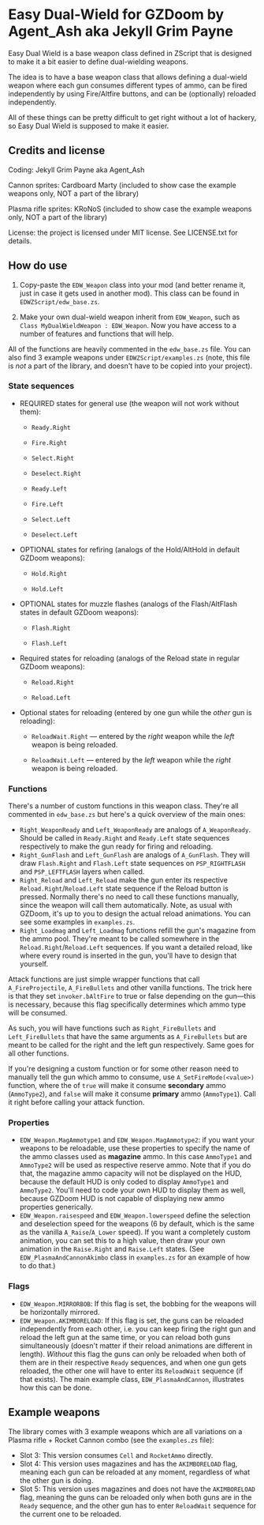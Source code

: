 # Easy Dual-Wield for GZDoom by Agent_Ash aka Jekyll Grim Payne

Easy Dual Wield is a base weapon class defined in ZScript that is designed to make it a bit easier to define dual-wielding weapons.

The idea is to have a base weapon class that allows defining a dual-wield weapon where each gun consumes different types of ammo, can be fired independently by using Fire/Altfire buttons, and can be (optionally) reloaded independently.

All of these things can be pretty difficult to get right without a lot of hackery, so Easy Dual Wield is supposed to make it easier.

## Credits and license

Coding: Jekyll Grim Payne aka Agent_Ash

Cannon sprites: Cardboard Marty (included to show case the example weapons only, NOT a part of the library)

Plasma rifle sprites: KRoNoS (included to show case the example weapons only, NOT a part of the library)

License: the project is licensed under MIT license. See LICENSE.txt for details.

## How do use

1. Copy-paste the `EDW_Weapon` class into your mod (and better rename it, just in case it gets used in another mod). This class can be found in `EDWZScript/edw_base.zs`.

2. Make your own dual-wield weapon inherit from `EDW_Weapon`, such as `Class MyDualWieldWeapon : EDW_Weapon`. Now you have access to a number of features and functions that will help.

All of the functions are heavily commented in the `edw_base.zs` file. You can also find 3 example weapons under `EDWZScript/examples.zs` (note, this file is *not* a part of the library, and doesn't have to be copied into your project).

### State sequences

* REQUIRED states for general use (the weapon will not work without them):
  
  * `Ready.Right`
  
  * `Fire.Right`
  
  * `Select.Right`
  
  * `Deselect.Right`
  
  * `Ready.Left`
  
  * `Fire.Left`
  
  * `Select.Left`
  
  * `Deselect.Left`

* OPTIONAL states for refiring (analogs of the Hold/AltHold in default GZDoom weapons):
  
  * `Hold.Right`
  
  * `Hold.Left`

* OPTIONAL states for muzzle flashes (analogs of the Flash/AltFlash states in default GZDoom weapons):

  * `Flash.Right`

  * `Flash.Left`

* Required states for reloading (analogs of the Reload state in regular GZDoom weapons):
  
  * `Reload.Right`
  
  * `Reload.Left`

* Optional states for reloading (entered by one gun while the *other* gun is reloading):
  
  * `ReloadWait.Right` — entered by the *right* weapon while the *left* weapon is being reloaded.
  
  * `ReloadWait.Left` — entered by the *left* weapon while the *right* weapon is being reloaded.

### Functions

There's a number of custom functions in this weapon class. They're all commented in `edw_base.zs` but here's a quick overview of the main ones:

* `Right_WeaponReady` and `Left_WeaponReady` are analogs of `A_WeaponReady`. Should be called in `Ready.Right` and `Ready.Left` state sequences respectively to make the gun ready for firing and reloading.
* `Right_GunFlash` and `Left_GunFlash` are analogs of `A_GunFlash`. They will draw `Flash.Right` and `Flash.Left` state sequences on `PSP_RIGHTFLASH` and `PSP_LEFTFLASH` layers when called.
* `Right_Reload` and `Left_Reload` make the gun enter its respective `Reload.Right`/`Reload.Left` state sequence if the Reload button is pressed. Normally there's no need to call these functions manually, since the weapon will call them automatically. Note, as usual with GZDoom, it's up to you to design the actual reload animations. You can see some examples in `examples.zs`.
* `Right_Loadmag` and `Left_Loadmag` functions refill the gun's magazine from the ammo pool. They're meant to be called somewhere in the `Reload.Right`/`Reload.Left` sequences. If you want a detailed reload, like where every round is inserted in the gun, you'll have to design that yourself.

Attack functions are just simple wrapper functions that call `A_FireProjectile`, `A_FireBullets` and other vanilla functions. The trick here is that they set `invoker.bAltFire` to true or false depending on the gun—this is necessary, because this flag specifically determines which ammo type will be consumed.

As such, you will have functions such as `Right_FireBullets` and `Left_FireBullets` that have the same arguments as `A_FireBullets` but are meant to be called for the right and the left gun respectively. Same goes for all other functions.

If you're designing a custom function or for some other reason need to manually tell the gun which ammo to consume, use `A_SetFireMode(<value>)` function, where the <value> of `true` will make it consume **secondary** ammo (`AmmoType2`), and `false` will make it consume **primary** ammo (`AmmoType1`). Call it right before calling your attack function.

### Properties

* `EDW_Weapon.MagAmmotype1` and `EDW_Weapon.MagAmmotype2`: if you want your weapons to be reloadable, use these properties to specify the name of the ammo classes used as **magazine** ammo. In this case `AmmoType1` and `AmmoType2` will be used as respective reserve ammo. Note that if you do that, the magazine ammo capacity will not be displayed on the HUD, because the default HUD is only coded to display `AmmoType1` and `AmmoType2`. You'll need to code your own HUD to display them as well, because GZDoom HUD is not capable of displaying new ammo properties generically.
* `EDW_Weapon.raisespeed` and `EDW_Weapon.lowerspeed` define the selection and deselection speed for the weapons (6 by default, which is the same as the vanilla `A_Raise`/`A_Lower` speed). If you want a completely custom animation, you can set this to a high value, then draw your own animation in the `Raise.Right` and `Raise.Left` states. (See `EDW_PlasmaAndCannonAkimbo` class in `examples.zs` for an example of how to do that.)

### Flags

* `EDW_Weapon.MIRRORBOB`: If this flag is set, the bobbing for the weapons will be horizontally mirrored.
* `EDW_Weapon.AKIMBORELOAD`: If this flag is set, the guns can be reloaded independently from each other, i.e. you can keep firing the right gun and reload the left gun at the same time, or you can reload both guns simultaneously (doesn't matter if their reload animations are different in length). *Without* this flag the guns can only be reloaded when both of them are in their respective `Ready` sequences, and when one gun gets reloaded, the other one will have to enter its `ReloadWait` sequence (if that exists). The main example class, `EDW_PlasmaAndCannon`, illustrates how this can be done.

## Example weapons

The library comes with 3 example weapons which are all variations on a Plasma rifle + Rocket Cannon combo (see the `examples.zs` file):

* Slot 3: This version consumes `Cell` and `RocketAmmo` directly.
* Slot 4: This version uses magazines and has the `AKIMBORELOAD` flag, meaning each gun can be reloaded at any moment, regardless of what the other gun is doing.
* Slot 5: This version uses magazines and does not have the `AKIMBORELOAD` flag, meaning the guns can be reloaded only when both guns are in the `Ready` sequence, and the other gun has to enter `ReloadWait` sequence for the current one to be reloaded.
